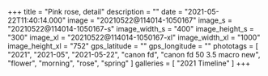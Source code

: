+++
title = "Pink rose, detail"
description = ""
date = "2021-05-22T11:40:14.000"
image = "20210522@114014-1050167"
image_s = "20210522@114014-1050167-s"
image_width_s = "400"
image_height_s = "300"
image_xl = "20210522@114014-1050167-xl"
image_width_xl = "1000"
image_height_xl = "752"
gps_latitude = ""
gps_longitude = ""
phototags = [ "2021", "2021-05", "2021-05-22", "canon fd", "canon fd 50 3.5 macro new", "flower", "morning", "rose", "spring" ]
galleries = [ "2021 Timeline" ]
+++
